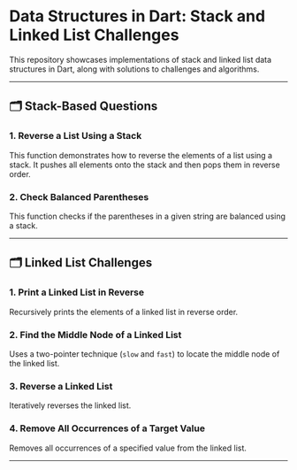 # Data Structures in Dart: Stack and Linked List Challenges

This repository showcases implementations of stack and linked list data structures in Dart, along with solutions to  challenges and algorithms.

---

## 🗂️ Stack-Based Questions

### 1. Reverse a List Using a Stack
This function demonstrates how to reverse the elements of a list using a stack. It pushes all elements onto the stack and then pops them in reverse order.

### 2. Check Balanced Parentheses
This function checks if the parentheses in a given string are balanced using a stack.

---

## 🗂️ Linked List Challenges

### 1. Print a Linked List in Reverse
Recursively prints the elements of a linked list in reverse order.

### 2. Find the Middle Node of a Linked List
Uses a two-pointer technique (`slow` and `fast`) to locate the middle node of the linked list.

### 3. Reverse a Linked List
Iteratively reverses the linked list.

### 4. Remove All Occurrences of a Target Value
Removes all occurrences of a specified value from the linked list. 

---
